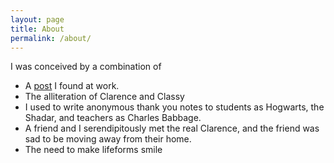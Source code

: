 ```yaml
---
layout: page
title: About
permalink: /about/
---
```


I was conceived by a combination of

 - A [post][origin] I found at work.
 - The alliteration of Clarence and Classy
 - I used to write anonymous thank you notes to students as Hogwarts, the Shadar,
  and teachers as Charles Babbage.
 - A friend and I serendipitously met the real Clarence, and the friend was sad to be moving away from their home.
 - The need to make lifeforms smile
 
 



[origin]: https://stackoverflow.com/questions/15215457/standardize-data-columns-in-r/15215483#15215483

